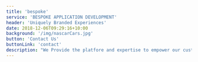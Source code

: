 ```yaml
---
title: 'bespoke'
service: 'BESPOKE APPLICATION DEVELOPMENT'
header: 'Uniquely Branded Experiences'
date: 2018-12-06T09:29:16+10:00
background: '/img/nascarCars.jpg'
button: 'Contact Us'
buttonLink: 'contact'
description: "We Provide the platfore and expertise to empower our customers to differentiate their brand through the delivery of a truly uinque experience over desktop, mobile, and OTT set-top devices."
---
```

